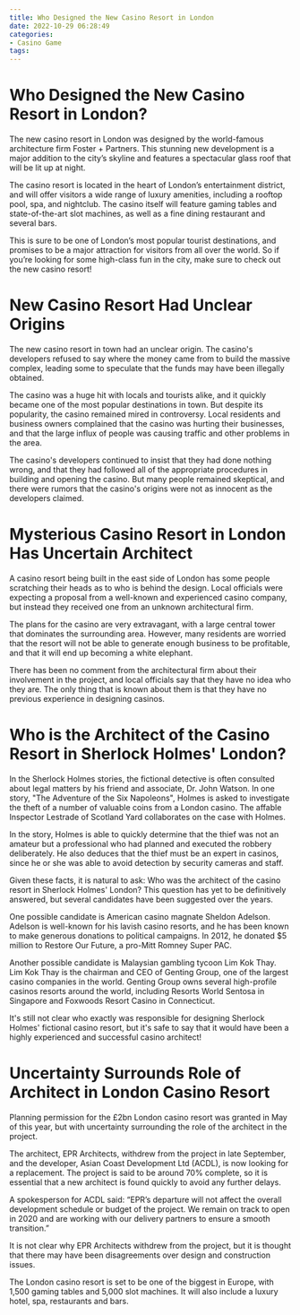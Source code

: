 ```yaml
---
title: Who Designed the New Casino Resort in London
date: 2022-10-29 06:28:49
categories:
- Casino Game
tags:
---
```



#  Who Designed the New Casino Resort in London?

The new casino resort in London was designed by the world-famous architecture firm Foster + Partners. This stunning new development is a major addition to the city’s skyline and features a spectacular glass roof that will be lit up at night.

The casino resort is located in the heart of London’s entertainment district, and will offer visitors a wide range of luxury amenities, including a rooftop pool, spa, and nightclub. The casino itself will feature gaming tables and state-of-the-art slot machines, as well as a fine dining restaurant and several bars.

This is sure to be one of London’s most popular tourist destinations, and promises to be a major attraction for visitors from all over the world. So if you’re looking for some high-class fun in the city, make sure to check out the new casino resort!

#  New Casino Resort Had Unclear Origins 

The new casino resort in town had an unclear origin. The casino's developers refused to say where the money came from to build the massive complex, leading some to speculate that the funds may have been illegally obtained.

The casino was a huge hit with locals and tourists alike, and it quickly became one of the most popular destinations in town. But despite its popularity, the casino remained mired in controversy. Local residents and business owners complained that the casino was hurting their businesses, and that the large influx of people was causing traffic and other problems in the area.

The casino's developers continued to insist that they had done nothing wrong, and that they had followed all of the appropriate procedures in building and opening the casino. But many people remained skeptical, and there were rumors that the casino's origins were not as innocent as the developers claimed.

#  Mysterious Casino Resort in London Has Uncertain Architect 

A casino resort being built in the east side of London has some people scratching their heads as to who is behind the design. Local officials were expecting a proposal from a well-known and experienced casino company, but instead they received one from an unknown architectural firm.

The plans for the casino are very extravagant, with a large central tower that dominates the surrounding area. However, many residents are worried that the resort will not be able to generate enough business to be profitable, and that it will end up becoming a white elephant.

There has been no comment from the architectural firm about their involvement in the project, and local officials say that they have no idea who they are. The only thing that is known about them is that they have no previous experience in designing casinos.

#  Who is the Architect of the Casino Resort in Sherlock Holmes' London? 

In the Sherlock Holmes stories, the fictional detective is often consulted about legal matters by his friend and associate, Dr. John Watson. In one story, "The Adventure of the Six Napoleons", Holmes is asked to investigate the theft of a number of valuable coins from a London casino. The affable Inspector Lestrade of Scotland Yard collaborates on the case with Holmes. 

In the story, Holmes is able to quickly determine that the thief was not an amateur but a professional who had planned and executed the robbery deliberately. He also deduces that the thief must be an expert in casinos, since he or she was able to avoid detection by security cameras and staff. 

Given these facts, it is natural to ask: Who was the architect of the casino resort in Sherlock Holmes' London? This question has yet to be definitively answered, but several candidates have been suggested over the years. 

One possible candidate is American casino magnate Sheldon Adelson. Adelson is well-known for his lavish casino resorts, and he has been known to make generous donations to political campaigns. In 2012, he donated $5 million to Restore Our Future, a pro-Mitt Romney Super PAC. 

Another possible candidate is Malaysian gambling tycoon Lim Kok Thay. Lim Kok Thay is the chairman and CEO of Genting Group, one of the largest casino companies in the world. Genting Group owns several high-profile casinos resorts around the world, including Resorts World Sentosa in Singapore and Foxwoods Resort Casino in Connecticut. 

It's still not clear who exactly was responsible for designing Sherlock Holmes' fictional casino resort, but it's safe to say that it would have been a highly experienced and successful casino architect!

#  Uncertainty Surrounds Role of Architect in London Casino Resort

Planning permission for the £2bn London casino resort was granted in May of this year, but with uncertainty surrounding the role of the architect in the project. 

The architect, EPR Architects, withdrew from the project in late September, and the developer, Asian Coast Development Ltd (ACDL), is now looking for a replacement. The project is said to be around 70% complete, so it is essential that a new architect is found quickly to avoid any further delays.

A spokesperson for ACDL said: “EPR’s departure will not affect the overall development schedule or budget of the project. We remain on track to open in 2020 and are working with our delivery partners to ensure a smooth transition.”

It is not clear why EPR Architects withdrew from the project, but it is thought that there may have been disagreements over design and construction issues.

The London casino resort is set to be one of the biggest in Europe, with 1,500 gaming tables and 5,000 slot machines. It will also include a luxury hotel, spa, restaurants and bars.